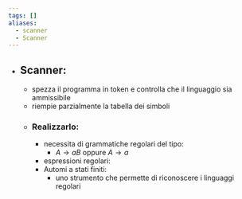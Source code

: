 ```yaml
---
tags: []
aliases:
  - scanner
  - Scanner
---
```


- ## Scanner:
	- spezza il programma in token e controlla che il linguaggio sia ammissibile
	- riempie parzialmente la tabella dei simboli
	- ### Realizzarlo:
		- necessita di grammatiche regolari del tipo:
			- $A\to aB$ oppure $A\to a$
		- espressioni regolari:
		- Automi a stati finiti:
			- uno strumento che permette di riconoscere i linguaggi regolari 